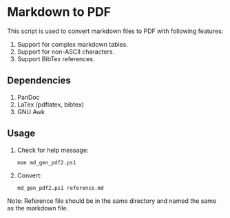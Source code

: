 # Markdown to PDF

This script is used to convert markdown files to PDF with following features:

1. Support for complex markdown tables.
2. Support for non-ASCII characters.
3. Support BibTex references.

## Dependencies

1. PanDoc
2. LaTex (pdflatex, bibtex)
3. GNU Awk

## Usage

1. Check for help message:
    ```pwsh
    man md_gen_pdf2.ps1
    ```
2. Convert:
    ```pwsh
    md_gen_pdf2.ps1 reference.md
    ```
Note: Reference file should be in the same directory and named the same as the markdown file.
